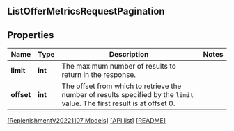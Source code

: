 ## ListOfferMetricsRequestPagination

## Properties

Name | Type | Description | Notes
------------ | ------------- | ------------- | -------------
**limit** | **int** | The maximum number of results to return in the response. |
**offset** | **int** | The offset from which to retrieve the number of results specified by the `limit` value. The first result is at offset 0. |

[[ReplenishmentV20221107 Models]](../) [[API list]](../../Api) [[README]](../../../README.md)
